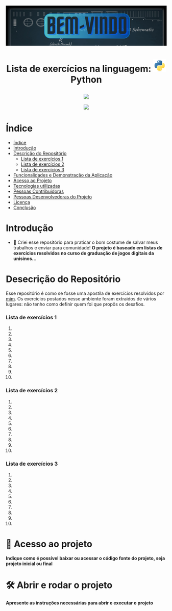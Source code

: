 ![Blueprint Bem-Vindo](https://raw.githubusercontent.com/GabrielPonzoni/projetos_py/lista-exercicios-1/background.png)
<h1 align="center"> Lista de exercícios na linguagem: <img src="https://raw.githubusercontent.com/devicons/devicon/master/icons/python/python-original.svg" alt="python" width="40" height="40"/> Python</a> </p>
</h1>

<p align="center">
<img src="https://img.shields.io/static/v1?label=status&message=em desenvolvimento&color=blue&style=plastic&logo=visualstudiocode&logoColor=blue">
</p>

<p align="center">
<img src="https://img.shields.io/github/followers/GabrielPonzoni?label=Seguidores&style=social">
</p>

# Índice 

* [Índice](#índice)
* [Introdução](#introdução)
* [Descrição do Repositório](https://github.com/GabrielPonzoni/projetos_py/edit/lista-exercicios-1/README.md#desecri%C3%A7%C3%A3o-do-reposit%C3%B3rio)
  * [Lista de exercícios 1](#lista-de-exercícios-1)
  * [Lista de exercícios 2](https://github.com/GabrielPonzoni/projetos_py/edit/lista-exercicios-1/README.md#lista-de-exerc%C3%ADcios-2)
  * [Lista de exercícios 3](https://github.com/GabrielPonzoni/projetos_py/edit/lista-exercicios-1/README.md#lista-de-exerc%C3%ADcios-2)
* [Funcionalidades e Demonstração da Aplicação](#funcionalidades-e-demonstração-da-aplicação)
* [Acesso ao Projeto](#acesso-ao-projeto)
* [Tecnologias utilizadas](#tecnologias-utilizadas)
* [Pessoas Contribuidoras](#pessoas-contribuidoras)
* [Pessoas Desenvolvedoras do Projeto](#pessoas-desenvolvedoras)
* [Licença](#licença)
* [Conclusão](#conclusão)

# Introdução

- 🔭 Criei esse repositório para praticar o bom costume de salvar meus trabalhos e enviar para comunidade! __O projeto é baseado em listas de exercícios resolvidos no curso de graduação de jogos digitais da unisinos...__

# Desecrição do Repositório

Esse repositório é como se fosse uma apostila de exercícios resolvidos por [mim](https://github.com/GabrielPonzoni). Os exercícios postados nesse ambiente foram extraidos de vários lugares: não tenho como definir quem foi que propôs os desafios. 

### Lista de exercícios 1 
 1.
 2.
 3.
 4.
 5.
 6.
 7.
 8.
 9.
 10.
### Lista de exercícios 2
 1.
 2.
 3.
 4.
 5.
 6.
 7.
 8.
 9.
 10.
### Lista de exercícios 3
 1.
 2.
 3.
 4.
 5.
 6.
 7.
 8.
 9.
 10.
# 📁 Acesso ao projeto

**Indique como é possível baixar ou acessar o código fonte do projeto, seja projeto inicial ou final**

# 🛠️ Abrir e rodar o projeto

**Apresente as instruções necessárias para abrir e executar o projeto**
